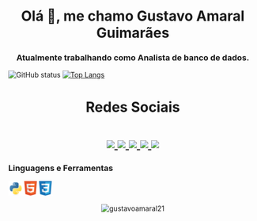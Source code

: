 <h1 align="center">Olá 👋, me chamo Gustavo Amaral Guimarães</h1>
<h3 align="center">Atualmente trabalhando como Analista de banco de dados.</h3>

![GitHub status](https://github-readme-status.vercel.app/api?username=gustavoamaral21&show_icons=true&theme=onedark)
[![Top Langs](https://github-readme-stats.vercel.app/api/top-langs/?username=gustavoamaral21&layout=compact&theme=onedark)](https://github.com/gustavoamaral21/github-readme-stats)

<h1 align='center'>Redes Sociais<h1>
<div align="center">
<a href="https://www.instagram.com/gustavo.amaral19" alt="Instagram" target="_blank">
  <img src="https://img.shields.io/badge/-Instagram-DF0174?style=for-the-badge&labelColor=DF0174&logo=instagram&logoColor=white&link=https://www.instagram.com/gustavo.amaral19">
</a>
<a href="https://www.facebook.com/guh.design12" alt="Facebook" target="_blank">
  <img src="https://img.shields.io/badge/-Facebook-3b5998?style=for-the-badge&labelColor=3b5998&logo=facebook&logoColor=white&link=https://www.facebook.com/guh.design12">
</a>
<a href="discordapp.com/users/spectrewin" alt="Discord" target="_blank">
  <img src="https://img.shields.io/badge/-Discord-7289da?style=for-the-badge&labelColor=7289da&logo=discord&logoColor=white&link=discordapp.com/users/spectrewin">
</a>
<a href="https://www.twitch.tv/guhamarall" alt="Twitch" target="_blank">
  <img src="https://img.shields.io/badge/-twitch-6441a5?style=for-the-badge&labelColor=6441a5&logo=discord&logoColor=white&link=https://www.twitch.tv/guhamarall">
</a>
<a href="https://www.linkedin.com/in/gustavoamaral2020/" alt="Linkedin" target="_blank">
  <img src="https://img.shields.io/badge/-linkedin-0e76a8?style=for-the-badge&labelColor=0e76a8&logo=linkedin&logoColor=white&link=https://www.twitch.tv/guhamarall">
</a>
</div>

<h3 align="left">Linguagens e Ferramentas</h3>

<img src="https://raw.githubusercontent.com/devicons/devicon/master/icons/python/python-original.svg" width="30px"><img src="https://raw.githubusercontent.com/devicons/devicon/master/icons/html5/html5-original.svg" width="30px"><img src="https://raw.githubusercontent.com/devicons/devicon/master/icons/css3/css3-original.svg" width="30px">


<p align="center"> <img src="https://komarev.com/ghpvc/?username=gustavoamaral21&label=Visualizações%20&color=0e75b6&style=flat" alt="gustavoamaral21" /> </p>
